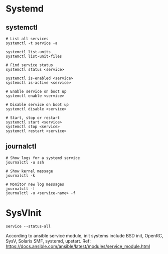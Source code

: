 # Systemd

## systemctl

```
# List all services
systemctl -t service -a

systemctl list-units
systemctl list-unit-files

# Find service status
systemctl status <service>

systemctl is-enabled <service>
systemctl is-active <service>

# Enable service on boot up
systemctl enable <service>

# Disable service on boot up
systemctl disable <service>

# Start, stop or restart
systemctl start <service>
systemctl stop <service>
systemctl restart <service>
```

## journalctl

```
# Show logs for a systemd service
journalctl -u ssh

# Show kernel message
journalctl -k

# Monitor new log messages
journalctl -f
journalctl -u <service-name> -f
```

# SysVInit

```
service --status-all
```

According to ansible service module, init systems include BSD init, OpenRC, SysV, Solaris SMF, systemd, upstart.
Ref: https://docs.ansible.com/ansible/latest/modules/service_module.html
